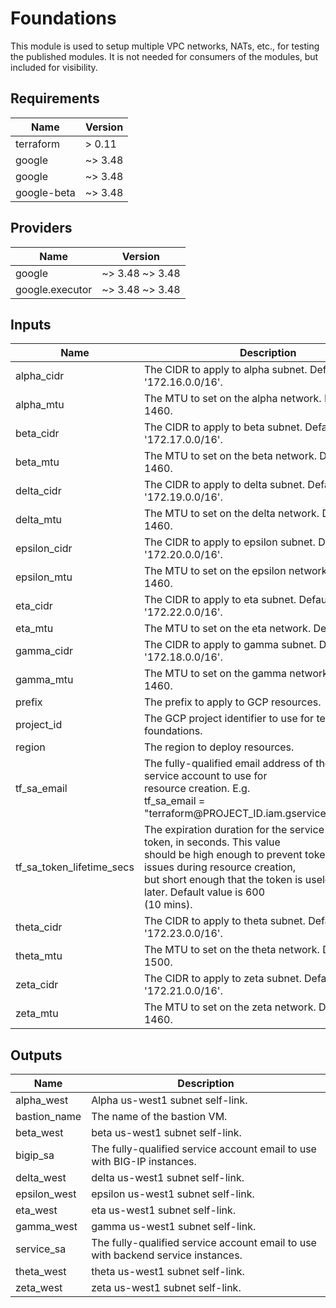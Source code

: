 # Foundations

This module is used to setup multiple VPC networks, NATs, etc., for testing the
published modules. It is not needed for consumers of the modules, but included
for visibility.

<!-- BEGINNING OF PRE-COMMIT-TERRAFORM DOCS HOOK -->
## Requirements

| Name | Version |
|------|---------|
| terraform | > 0.11 |
| google | ~> 3.48 |
| google | ~> 3.48 |
| google-beta | ~> 3.48 |

## Providers

| Name | Version |
|------|---------|
| google | ~> 3.48 ~> 3.48 |
| google.executor | ~> 3.48 ~> 3.48 |

## Inputs

| Name | Description | Type | Default | Required |
|------|-------------|------|---------|:--------:|
| alpha\_cidr | The CIDR to apply to alpha subnet. Default is '172.16.0.0/16'. | `string` | `"172.16.0.0/16"` | no |
| alpha\_mtu | The MTU to set on the alpha network. Default is 1460. | `number` | `1460` | no |
| beta\_cidr | The CIDR to apply to beta subnet. Default is '172.17.0.0/16'. | `string` | `"172.17.0.0/16"` | no |
| beta\_mtu | The MTU to set on the beta network. Default is 1460. | `number` | `1460` | no |
| delta\_cidr | The CIDR to apply to delta subnet. Default is '172.19.0.0/16'. | `string` | `"172.19.0.0/16"` | no |
| delta\_mtu | The MTU to set on the delta network. Default is 1460. | `number` | `1500` | no |
| epsilon\_cidr | The CIDR to apply to epsilon subnet. Default is '172.20.0.0/16'. | `string` | `"172.20.0.0/16"` | no |
| epsilon\_mtu | The MTU to set on the epsilon network. Default is 1460. | `number` | `1500` | no |
| eta\_cidr | The CIDR to apply to eta subnet. Default is '172.22.0.0/16'. | `string` | `"172.22.0.0/16"` | no |
| eta\_mtu | The MTU to set on the eta network. Default is 1500. | `number` | `1500` | no |
| gamma\_cidr | The CIDR to apply to gamma subnet. Default is '172.18.0.0/16'. | `string` | `"172.18.0.0/16"` | no |
| gamma\_mtu | The MTU to set on the gamma network. Default is 1460. | `number` | `1460` | no |
| prefix | The prefix to apply to GCP resources. | `string` | n/a | yes |
| project\_id | The GCP project identifier to use for testing foundations. | `string` | n/a | yes |
| region | The region to deploy resources. | `string` | n/a | yes |
| tf\_sa\_email | The fully-qualified email address of the Terraform service account to use for<br>resource creation. E.g.<br>tf\_sa\_email = "terraform@PROJECT\_ID.iam.gserviceaccount.com" | `string` | `""` | no |
| tf\_sa\_token\_lifetime\_secs | The expiration duration for the service account token, in seconds. This value<br>should be high enough to prevent token timeout issues during resource creation,<br>but short enough that the token is useless replayed later. Default value is 600<br>(10 mins). | `number` | `600` | no |
| theta\_cidr | The CIDR to apply to theta subnet. Default is '172.23.0.0/16'. | `string` | `"172.23.0.0/16"` | no |
| theta\_mtu | The MTU to set on the theta network. Default is 1500. | `number` | `1500` | no |
| zeta\_cidr | The CIDR to apply to zeta subnet. Default is '172.21.0.0/16'. | `string` | `"172.21.0.0/16"` | no |
| zeta\_mtu | The MTU to set on the zeta network. Default is 1460. | `number` | `1500` | no |

## Outputs

| Name | Description |
|------|-------------|
| alpha\_west | Alpha us-west1 subnet self-link. |
| bastion\_name | The name of the bastion VM. |
| beta\_west | beta us-west1 subnet self-link. |
| bigip\_sa | The fully-qualified service account email to use with BIG-IP instances. |
| delta\_west | delta us-west1 subnet self-link. |
| epsilon\_west | epsilon us-west1 subnet self-link. |
| eta\_west | eta us-west1 subnet self-link. |
| gamma\_west | gamma us-west1 subnet self-link. |
| service\_sa | The fully-qualified service account email to use with backend service instances. |
| theta\_west | theta us-west1 subnet self-link. |
| zeta\_west | zeta us-west1 subnet self-link. |

<!-- END OF PRE-COMMIT-TERRAFORM DOCS HOOK -->
